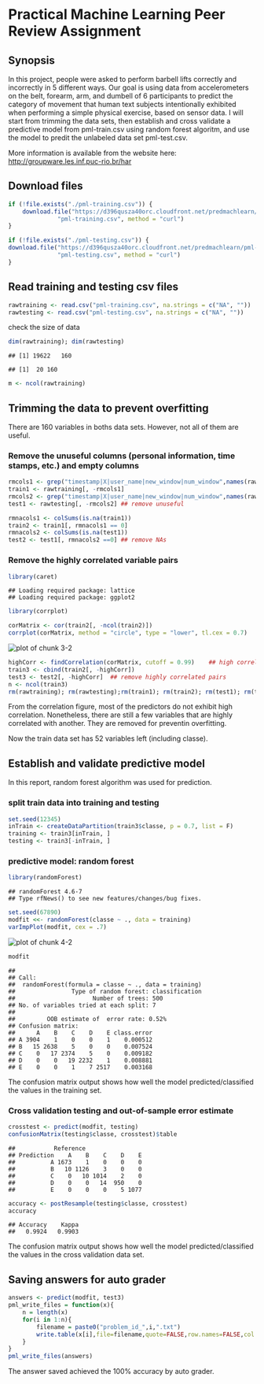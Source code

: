 Practical Machine Learning Peer Review Assignment
========================================================
## Synopsis

In this project, people were asked to perform barbell lifts correctly and incorrectly in 5 different ways. Our goal is using data from accelerometers on the belt, forearm, arm, and dumbell of 6 participants to predict the category of movement that human text subjects intentionally exhibited when performing a simple physical exercise, based on sensor data. I will start from trimming the data sets, then establish and cross validate a predictive model from pml-train.csv using random forest algoritm, and use the model to predit the unlabeled data set pml-test.csv.

More information is available from the website here: http://groupware.les.inf.puc-rio.br/har  


## Download files

```r
if (!file.exists("./pml-training.csv")) {
    download.file("https://d396qusza40orc.cloudfront.net/predmachlearn/pml-training.csv", 
              "pml-training.csv", method = "curl")
}

if (!file.exists("./pml-testing.csv")) {
download.file("https://d396qusza40orc.cloudfront.net/predmachlearn/pml-testing.csv", 
              "pml-testing.csv", method = "curl")
}
```

## Read training and testing csv files

```r
rawtraining <- read.csv("pml-training.csv", na.strings = c("NA", ""))
rawtesting <- read.csv("pml-testing.csv", na.strings = c("NA", ""))
```
check the size of data

```r
dim(rawtraining); dim(rawtesting)
```

```
## [1] 19622   160
```

```
## [1]  20 160
```

```r
m <- ncol(rawtraining)
```

## Trimming the data to prevent overfitting

There are 160 variables in boths data sets. However, not all of them are useful. 

### Remove the unuseful columns (personal information, time stamps, etc.) and empty columns

```r
rmcols1 <- grep("timestamp|X|user_name|new_window|num_window",names(rawtraining))
train1 <- rawtraining[, -rmcols1]
rmcols2 <- grep("timestamp|X|user_name|new_window|num_window",names(rawtesting))
test1 <- rawtesting[, -rmcols2] ## remove unuseful

rmnacols1 <- colSums(is.na(train1))
train2 <- train1[, rmnacols1 == 0]
rmnacols2 <- colSums(is.na(test1))
test2 <- test1[, rmnacols2 ==0] ## remove NAs
```

### Remove the highly correlated variable pairs

```r
library(caret)
```

```
## Loading required package: lattice
## Loading required package: ggplot2
```

```r
library(corrplot)

corMatrix <- cor(train2[, -ncol(train2)])
corrplot(corMatrix, method = "circle", type = "lower", tl.cex = 0.7)
```

![plot of chunk 3-2](figure/3-2.png) 

```r
highCorr <- findCorrelation(corMatrix, cutoff = 0.99)    ## high correlation cutoff = 0.9
train3 <- cbind(train2[, -highCorr])    
test3 <- test2[, -highCorr]  ## remove highly correlated pairs
n <- ncol(train3)
rm(rawtraining); rm(rawtesting);rm(train1); rm(train2); rm(test1); rm(test2) ## release memory
```
From the correlation figure, most of the predictors do not exhibit high correlation. Nonetheless, there are still a few variables that are highly correlated with another. They are removed for preventin overfitting.

Now the train data set has 52 variables left (including classe).

## Establish and validate predictive model

In this report, random forest algorithm was used for prediction.

### split train data into training and testing

```r
set.seed(12345)
inTrain <- createDataPartition(train3$classe, p = 0.7, list = F)
training <- train3[inTrain, ]
testing <- train3[-inTrain, ]
```

### predictive model: random forest

```r
library(randomForest)
```

```
## randomForest 4.6-7
## Type rfNews() to see new features/changes/bug fixes.
```

```r
set.seed(67890)
modfit <<- randomForest(classe ~ ., data = training)
varImpPlot(modfit, cex = .7)
```

![plot of chunk 4-2](figure/4-2.png) 

```r
modfit
```

```
## 
## Call:
##  randomForest(formula = classe ~ ., data = training) 
##                Type of random forest: classification
##                      Number of trees: 500
## No. of variables tried at each split: 7
## 
##         OOB estimate of  error rate: 0.52%
## Confusion matrix:
##      A    B    C    D    E class.error
## A 3904    1    0    0    1    0.000512
## B   15 2638    5    0    0    0.007524
## C    0   17 2374    5    0    0.009182
## D    0    0   19 2232    1    0.008881
## E    0    0    1    7 2517    0.003168
```
The confusion matrix output shows how well the model predicted/classified the values in the training set.

### Cross validation testing and out-of-sample error estimate

```r
crosstest <- predict(modfit, testing)
confusionMatrix(testing$classe, crosstest)$table
```

```
##           Reference
## Prediction    A    B    C    D    E
##          A 1673    1    0    0    0
##          B   10 1126    3    0    0
##          C    0   10 1014    2    0
##          D    0    0   14  950    0
##          E    0    0    0    5 1077
```

```r
accuracy <- postResample(testing$classe, crosstest)
accuracy 
```

```
## Accuracy    Kappa 
##   0.9924   0.9903
```
The confusion matrix output shows how well the model predicted/classified the values in the cross validation data set.


## Saving answers for auto grader

```r
answers <- predict(modfit, test3)
pml_write_files = function(x){
    n = length(x)
    for(i in 1:n){
        filename = paste0("problem_id_",i,".txt")
        write.table(x[i],file=filename,quote=FALSE,row.names=FALSE,col.names=FALSE)
    }
}
pml_write_files(answers)
```
The answer saved achieved the 100% accuracy by auto grader.

